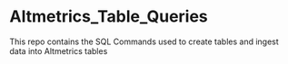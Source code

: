 # Altmetrics_Table_Queries
This repo contains the SQL Commands used to create tables and ingest data into Altmetrics tables
